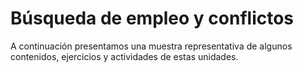 # Búsqueda de empleo y conflictos

<div markdown="1" class="cuadro">
  A continuación presentamos una muestra representativa de algunos contenidos, ejercicios y actividades de estas unidades.
</div> 

